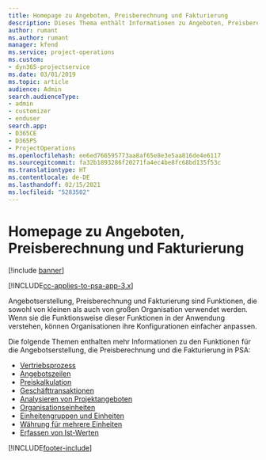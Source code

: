 ```yaml
---
title: Homepage zu Angeboten, Preisberechnung und Fakturierung
description: Dieses Thema enthält Informationen zu Angeboten, Preisberechnung und Fakturierung.
author: rumant
ms.author: rumant
manager: kfend
ms.service: project-operations
ms.custom:
- dyn365-projectservice
ms.date: 03/01/2019
ms.topic: article
audience: Admin
search.audienceType:
- admin
- customizer
- enduser
search.app:
- D365CE
- D365PS
- ProjectOperations
ms.openlocfilehash: ee6ed766595773aa8af65e8e3e5aa816de4e6117
ms.sourcegitcommit: fa32b1893286f20271fa4ec4be8fc68bd135f53c
ms.translationtype: HT
ms.contentlocale: de-DE
ms.lasthandoff: 02/15/2021
ms.locfileid: "5283502"
---
```

# <a name="quoting-pricing-and-billing-home-page"></a>Homepage zu Angeboten, Preisberechnung und Fakturierung

[!include [banner](../includes/psa-now-project-operations.md)]

[!INCLUDE[cc-applies-to-psa-app-3.x](../includes/cc-applies-to-psa-app-3x.md)]

Angebotserstellung, Preisberechnung und Fakturierung sind Funktionen, die sowohl von kleinen als auch von großen Organisation verwendet werden. Wenn sie die Funktionsweise dieser Funktionen in der Anwendung verstehen, können Organisationen ihre Konfigurationen einfacher anpassen.

Die folgende Themen enthalten mehr Informationen zu den Funktionen für die Angebotserstellung, die Preisberechnung und die Fakturierung in PSA:

- [Vertriebsprozess](basic-sales-process.md)
- [Angebotszeilen](basic-quote-lines.md)
- [Preiskalkulation](basic-pricing.md)
- [Geschäfttransaktionen](basic-business-transactions.md)
- [Analysieren von Projektangeboten](basic-analyzing-quotes.md)
- [Organisationseinheiten](advanced-organizational.md)
- [Einheitengruppen und Einheiten](advanced-units.md)
- [Währung für mehrere Einheiten](advanced-currency.md)
- [Erfassen von Ist-Werten](advanced-actuals.md)


[!INCLUDE[footer-include](../includes/footer-banner.md)]